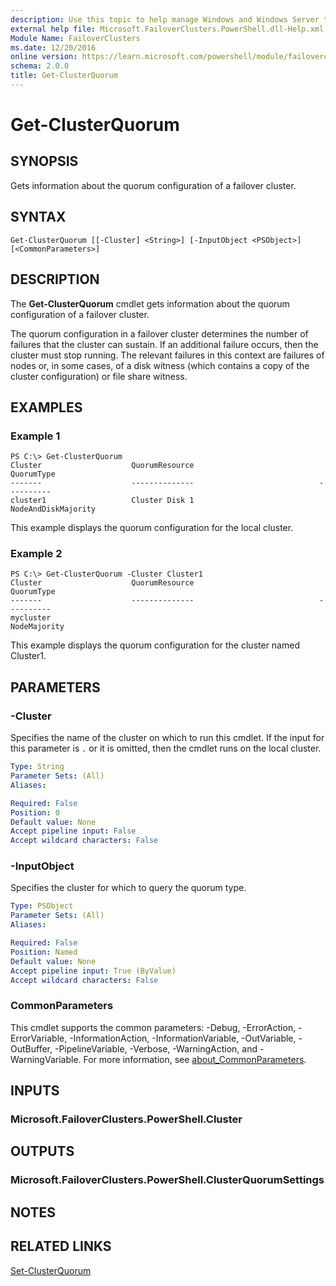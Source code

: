 ```yaml
---
description: Use this topic to help manage Windows and Windows Server technologies with Windows PowerShell.
external help file: Microsoft.FailoverClusters.PowerShell.dll-Help.xml
Module Name: FailoverClusters
ms.date: 12/20/2016
online version: https://learn.microsoft.com/powershell/module/failoverclusters/get-clusterquorum?view=windowsserver2019-ps&wt.mc_id=ps-gethelp
schema: 2.0.0
title: Get-ClusterQuorum
---
```


# Get-ClusterQuorum

## SYNOPSIS
Gets information about the quorum configuration of a failover cluster.

## SYNTAX

```
Get-ClusterQuorum [[-Cluster] <String>] [-InputObject <PSObject>] [<CommonParameters>]
```

## DESCRIPTION
The **Get-ClusterQuorum** cmdlet gets information about the quorum configuration of a failover cluster.

The quorum configuration in a failover cluster determines the number of failures that the cluster can sustain.
If an additional failure occurs, then the cluster must stop running.
The relevant failures in this context are failures of nodes or, in some cases, of a disk witness (which contains a copy of the cluster configuration) or file share witness.

## EXAMPLES

### Example 1
```
PS C:\> Get-ClusterQuorum
Cluster                    QuorumResource                            QuorumType 
-------                    --------------                            ---------- 
cluster1                   Cluster Disk 1                   NodeAndDiskMajority
```

This example displays the quorum configuration for the local cluster.

### Example 2
```
PS C:\> Get-ClusterQuorum -Cluster Cluster1
Cluster                    QuorumResource                            QuorumType 
-------                    --------------                            ---------- 
mycluster                                                          NodeMajority
```

This example displays the quorum configuration for the cluster named Cluster1.

## PARAMETERS

### -Cluster
Specifies the name of the cluster on which to run this cmdlet.
If the input for this parameter is `.` or it is omitted, then the cmdlet runs on the local cluster.

```yaml
Type: String
Parameter Sets: (All)
Aliases: 

Required: False
Position: 0
Default value: None
Accept pipeline input: False
Accept wildcard characters: False
```

### -InputObject
Specifies the cluster for which to query the quorum type.

```yaml
Type: PSObject
Parameter Sets: (All)
Aliases: 

Required: False
Position: Named
Default value: None
Accept pipeline input: True (ByValue)
Accept wildcard characters: False
```

### CommonParameters
This cmdlet supports the common parameters: -Debug, -ErrorAction, -ErrorVariable, -InformationAction, -InformationVariable, -OutVariable, -OutBuffer, -PipelineVariable, -Verbose, -WarningAction, and -WarningVariable. For more information, see [about_CommonParameters](https://go.microsoft.com/fwlink/?LinkID=113216).

## INPUTS

### Microsoft.FailoverClusters.PowerShell.Cluster

## OUTPUTS

### Microsoft.FailoverClusters.PowerShell.ClusterQuorumSettings

## NOTES

## RELATED LINKS

[Set-ClusterQuorum](./Set-ClusterQuorum.md)

